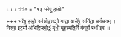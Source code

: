 +++
title = "१३ भरेषु हव्यो"

+++
भरे॑षु॒ हव्यो॒ नम॑सोप॒सद्यो॒ गन्ता॒ वाजे॑षु॒ सनि॑ता॒ धनं॑धनम् ।  
विश्वा॒ इद॒र्यो अ॑भिदि॒प्स्वो॒३॒॑ मृधो॒ बृह॒स्पति॒र्वि व॑वर्हा॒ रथाँ॑ इव ॥